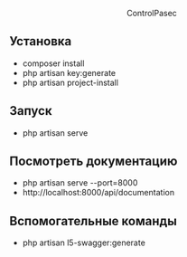 <p align="center">
    ControlPasec
</p>

## Установка

- composer install
- php artisan key:generate
- php artisan project-install

## Запуск
- php artisan serve

## Посмотреть документацию
- php artisan serve --port=8000
- http://localhost:8000/api/documentation

## Вспомогательные команды
- php artisan l5-swagger:generate
